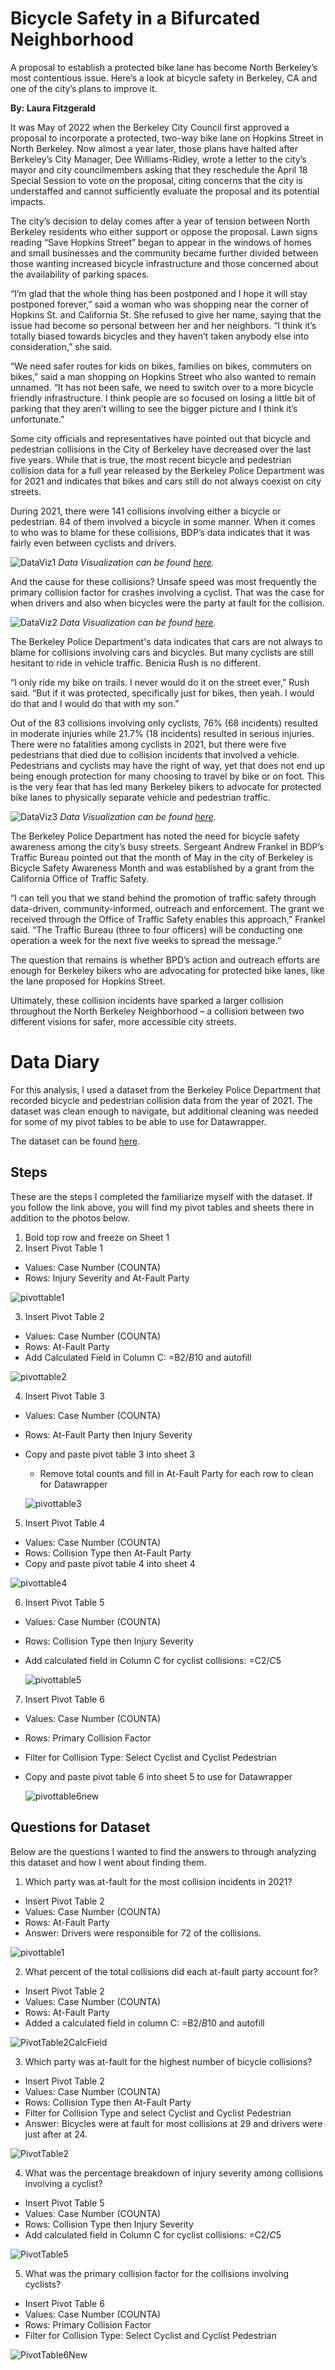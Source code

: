 # Bicycle Safety in a Bifurcated Neighborhood

A proposal to establish a protected bike lane has become North Berkeley’s most contentious issue. Here’s a look at bicycle safety in Berkeley, CA and one of the city’s plans to improve it.

**By: Laura Fitzgerald**

It was May of 2022 when the Berkeley City Council first approved a proposal to incorporate a protected, two-way bike lane on Hopkins Street in North Berkeley. Now almost a year later, those plans have halted after Berkeley’s City Manager, Dee Williams-Ridley, wrote a letter to the city’s mayor and city councilmembers asking that they reschedule the April 18 Special Session to vote on the proposal, citing concerns that the city is understaffed and cannot sufficiently evaluate the proposal and its potential impacts. 

The city’s decision to delay comes after a year of tension between North Berkeley residents who either support or oppose the proposal. Lawn signs reading “Save Hopkins Street” began to appear in the windows of homes and small businesses and the community became further divided between those wanting increased bicycle infrastructure and those concerned about the availability of parking spaces.

“I’m glad that the whole thing has been postponed and I hope it will stay postponed forever,” said a woman who was shopping near the corner of Hopkins St. and California St. She refused to give her name, saying that the issue had become so personal between her and her neighbors. “I think it’s totally biased towards bicycles and they haven’t taken anybody else into consideration,” she said.

“We need safer routes for kids on bikes, families on bikes, commuters on bikes,” said a man shopping on Hopkins Street who also wanted to remain unnamed. “It has not been safe, we need to switch over to a more bicycle friendly infrastructure. I think people are so focused on losing a little bit of parking that they aren’t willing to see the bigger picture and I think it’s unfortunate.”

Some city officials and representatives have pointed out that bicycle and pedestrian collisions in the City of Berkeley have decreased over the last five years. While that is true, the most recent bicycle and pedestrian collision data for a full year released by the Berkeley Police Department was for 2021 and indicates that bikes and cars still do not always coexist on city streets.

During 2021, there were 141 collisions involving either a bicycle or pedestrian. 84 of them involved a bicycle in some manner. When it comes to who was to blame for these collisions, BDP’s data indicates that it was fairly even between cyclists and drivers.

![DataViz1](/DataViz1.png)
*Data Visualization can be found [here](https://www.datawrapper.de/_/ISkVt/).*

And the cause for these collisions? Unsafe speed was most frequently the primary collision factor for crashes involving a cyclist. That was the case for when drivers and also when bicycles were the party at fault for the collision.

![DataViz2](/DataViz2.png)
*Data Visualization can be found [here](https://www.datawrapper.de/_/wOCvU/).*

The Berkeley Police Department's data indicates that cars are not always to blame for collisions involving cars and bicycles. But many cyclists are still hesitant to ride in vehicle traffic. Benicia Rush is no different.

“I only ride my bike on trails. I never would do it on the street ever,” Rush said. “But if it was protected, specifically just for bikes, then yeah. I would do that and I would do that with my son.”

Out of the 83 collisions involving only cyclists, 76% (68 incidents) resulted in moderate injuries while 21.7% (18 incidents) resulted in serious injuries. There were no fatalities among cyclists in 2021, but there were five pedestrians that died due to collision incidents that involved a vehicle. Pedestrians and cyclists may have the right of way, yet that does not end up being enough protection for many choosing to travel by bike or on foot. This is the very fear that has led many Berkeley bikers to advocate for protected bike lanes to physically separate vehicle and pedestrian traffic. 

![DataViz3](/DataViz3.png)
*Data Visualization can be found [here](https://www.datawrapper.de/_/sv7xc/).*

The Berkeley Police Department has noted the need for bicycle safety awareness among the city’s busy streets. Sergeant Andrew Frankel in BDP’s Traffic Bureau pointed out that the month of May in the city of Berkeley is Bicycle Safety Awareness Month and was established by a grant from the California Office of Traffic Safety. 

“I can tell you that we stand behind the promotion of traffic safety through data-driven, community-informed, outreach and enforcement. The grant we received through the Office of Traffic Safety enables this approach,” Frankel said. “The Traffic Bureau (three to four officers) will be conducting one operation a week for the next five weeks to spread the message.”

The question that remains is whether BPD’s action and outreach efforts are enough for Berkeley bikers who are advocating for protected bike lanes, like the lane proposed for Hopkins Street.

Ultimately, these collision incidents have sparked a larger collision throughout the North Berkeley Neighborhood – a collision between two different visions for safer, more accessible city streets.



# Data Diary
For this analysis, I used a dataset from the Berkeley Police Department that recorded bicycle and pedestrian collision data from the year of 2021. The dataset was clean enough to navigate, but additional cleaning was needed for some of my pivot tables to be able to use for Datawrapper.

The dataset can be found [here](https://docs.google.com/spreadsheets/d/1wBPPXiK7Yy3wy6nJjMjYMdD53qjNght6xrtfgTDt3uU/edit#gid=611374916).

## Steps
These are the steps I completed the familiarize myself with the dataset. If you follow the link above, you will find my pivot tables and sheets there in addition to the photos below.

1. Bold top row and freeze on Sheet 1
2. Insert Pivot Table 1
* Values: Case Number (COUNTA)
* Rows: Injury Severity and At-Fault Party

 ![pivottable1](/PivotTable1.png)

3. Insert Pivot Table 2
* Values: Case Number (COUNTA)
* Rows: At-Fault Party
* Add Calculated Field in Column C: =B2/$B$10 and autofill

![pivottable2](/PivotTable2.png)

4. Insert Pivot Table 3
* Values: Case Number (COUNTA)
* Rows: At-Fault Party then Injury Severity
* Copy and paste pivot table 3 into sheet 3 
  * Remove total counts and fill in At-Fault Party for each row to clean for Datawrapper
  
  ![pivottable3](/PivotTable3.png)
  
5. Insert Pivot Table 4
* Values: Case Number (COUNTA)
* Rows: Collision Type then At-Fault Party
* Copy and paste pivot table 4 into sheet 4

 ![pivottable4](/PivotTable4.png)

6. Insert Pivot Table 5
* Values: Case Number (COUNTA)
* Rows: Collision Type then Injury Severity
* Add calculated field in Column C for cyclist collisions: =C2/$C$5

  ![pivottable5](/PivotTable5New.png)


7. Insert Pivot Table 6
* Values: Case Number (COUNTA)
* Rows: Primary Collision Factor
* Filter for Collision Type: Select Cyclist and Cyclist Pedestrian
 * Copy and paste pivot table 6 into sheet 5 to use for Datawrapper

   ![pivottable6new](/PivotTable6New.png)
   
## Questions for Dataset
Below are the questions I wanted to find the answers to through analyzing this dataset and how I went about finding them.

1. Which party was at-fault for the most collision incidents in 2021?
* Insert Pivot Table 2
* Values: Case Number (COUNTA)
* Rows: At-Fault Party
* Answer: Drivers were responsible for 72 of the collisions.

![pivottable1](/PivotTable1.png)

2. What percent of the total collisions did each at-fault party account for?
* Insert Pivot Table 2
* Values: Case Number (COUNTA)
* Rows: At-Fault Party
* Added a calculated field in column C: =B2/$B$10 and autofill

![PivotTable2CalcField](/PivotTable2CalcField)

3. Which party was at-fault for the highest number of bicycle collisions?
* Insert Pivot Table 2
* Values: Case Number (COUNTA)
* Rows: Collision Type then At-Fault Party
* Filter for Collision Type and select Cyclist and Cyclist Pedestrian
* Answer: Bicycles were at fault for most collisions at 29 and drivers were just after at 24.

![PivotTable2](/PivotTable2.png)

4. What was the percentage breakdown of injury severity among collisions involving a cyclist?
* Insert Pivot Table 5
* Values: Case Number (COUNTA)
* Rows: Collision Type then Injury Severity
* Add calculated field in Column C for cyclist collisions: =C2/$C$5

![PivotTable5](/PivotTable5New.png)

5. What was the primary collision factor for the collisions involving cyclists?
* Insert Pivot Table 6
* Values: Case Number (COUNTA)
* Rows: Primary Collision Factor
* Filter for Collision Type: Select Cyclist and Cyclist Pedestrian

![PivotTable6New](/PivotTable6New.png)



